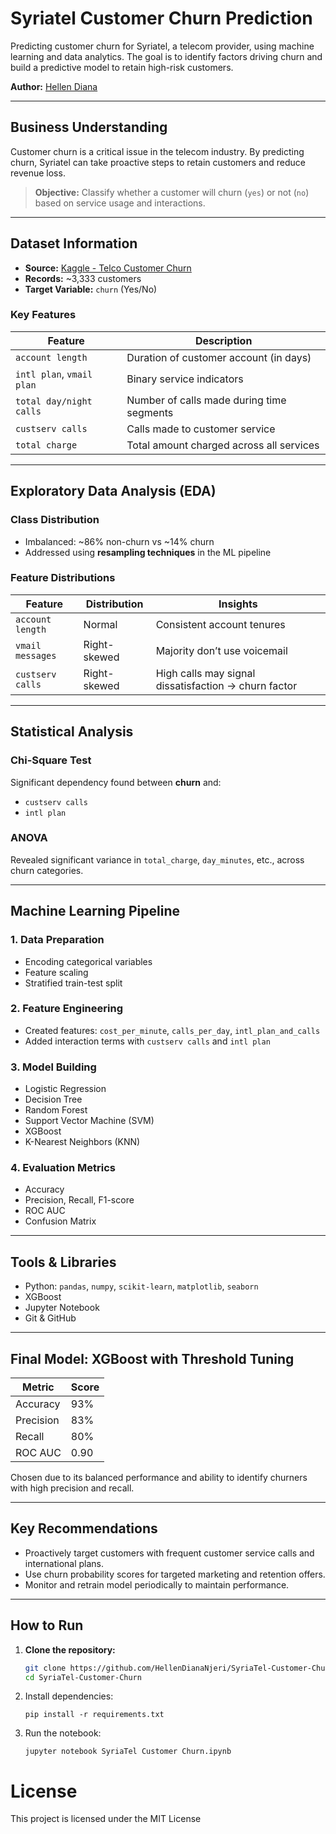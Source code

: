 # Syriatel Customer Churn Prediction

Predicting customer churn for Syriatel, a telecom provider, using machine learning and data analytics. The goal is to identify factors driving churn and build a predictive model to retain high-risk customers.

**Author:** [Hellen Diana](https://github.com/HellenDianaNjeri/SyriaTel-Customer-Churn.git)

---

## Business Understanding

Customer churn is a critical issue in the telecom industry. By predicting churn, Syriatel can take proactive steps to retain customers and reduce revenue loss.

> **Objective:** Classify whether a customer will churn (`yes`) or not (`no`) based on service usage and interactions.

---

## Dataset Information

- **Source:** [Kaggle - Telco Customer Churn](https://www.kaggle.com/datasets/becksddf/churn-in-telecoms-dataset)
- **Records:** ~3,333 customers
- **Target Variable:** `churn` (Yes/No)

### Key Features

| Feature                   | Description                                |
|---------------------------|--------------------------------------------|
| `account length`          | Duration of customer account (in days)     |
| `intl plan`, `vmail plan` | Binary service indicators                  |
| `total day/night calls`   | Number of calls made during time segments  |
| `custserv calls`          | Calls made to customer service             |
| `total charge`            | Total amount charged across all services   |

---

## Exploratory Data Analysis (EDA)

### Class Distribution

- Imbalanced: ~86% non-churn vs ~14% churn
- Addressed using **resampling techniques** in the ML pipeline

### Feature Distributions

| Feature            | Distribution | Insights                                              |
|--------------------|--------------|--------------------------------------------------------|
| `account length`   | Normal       | Consistent account tenures                             |
| `vmail messages`   | Right-skewed | Majority don’t use voicemail                          |
| `custserv calls`   | Right-skewed | High calls may signal dissatisfaction → churn factor  |

---

## Statistical Analysis

### Chi-Square Test

Significant dependency found between **churn** and:
- `custserv calls`
- `intl plan`

### ANOVA

Revealed significant variance in `total_charge`, `day_minutes`, etc., across churn categories.

---

## Machine Learning Pipeline

### 1. Data Preparation 
- Encoding categorical variables
- Feature scaling
- Stratified train-test split

### 2. Feature Engineering 
- Created features: `cost_per_minute`, `calls_per_day`, `intl_plan_and_calls`
- Added interaction terms with `custserv calls` and `intl plan`

### 3. Model Building
- Logistic Regression
- Decision Tree
- Random Forest
- Support Vector Machine (SVM)
- XGBoost
- K-Nearest Neighbors (KNN)

### 4. Evaluation Metrics
- Accuracy
- Precision, Recall, F1-score
- ROC AUC
- Confusion Matrix

---

## Tools & Libraries

- Python: `pandas`, `numpy`, `scikit-learn`, `matplotlib`, `seaborn`
- XGBoost
- Jupyter Notebook
- Git & GitHub

---

## Final Model: XGBoost with Threshold Tuning

| Metric    | Score |
|-----------|-------|
| Accuracy  | 93%   |
| Precision | 83%   |
| Recall    | 80%   |
| ROC AUC   | 0.90  |

 Chosen due to its balanced performance and ability to identify churners with high precision and recall.

---

## Key Recommendations

- Proactively target customers with frequent customer service calls and international plans.
- Use churn probability scores for targeted marketing and retention offers.
- Monitor and retrain model periodically to maintain performance.

---

##  How to Run

1. **Clone the repository:**
   ```bash
   git clone https://github.com/HellenDianaNjeri/SyriaTel-Customer-Churn.git
   cd SyriaTel-Customer-Churn

2. Install dependencies:
    ```
    pip install -r requirements.txt

3. Run the notebook:
    ```
    jupyter notebook SyriaTel Customer Churn.ipynb

# License

This project is licensed under the MIT License


